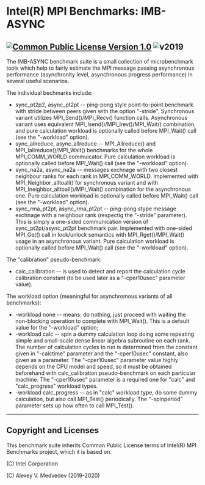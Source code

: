 # Intel(R) MPI Benchmarks: IMB-ASYNC
[![Common Public License Version 1.0](https://img.shields.io/badge/license-Common%20Public%20License%20Version%201.0-green.svg)](license/license.txt)
![v2019](https://img.shields.io/badge/v.2019-Gold-orange.svg)
--------------------------------------------------

The IMB-ASYNC benchmark suite is a small collection of microbenchmark tools which
help to fairly estimate the MPI message passing asynchronous performance (asynchronity level,
asynchronous progress performance) in several useful scenarios.

The individual bechmarks include:
- sync_pt2p2, async_pt2pt -- ping-pong style point-to-point benchmark with stride between peers 
given with the  option "-stride". Synchronous variant utilizes MPI_Send()/MPI_Recv() function calls.
Asynchronous variant uses equivalent MPI_Isend()/MPI_Irev()/MPI_Wait() combination, and pure
calculation workload is optionally called before MPI_Wait() call (see the "-workload" option).
- sync_allreduce, async_allreduce -- MPI_Allreduce() and MPI_Iallreduce()/MPI_Wait() benchmarks for the
whole MPI_COMM_WORLD commuicator. Pure calculation workload is optionally called before MPI_Wait() call
(see the "-workload" option).
- sync_na2a, async_na2a -- messages exchnage with two closest neighbour ranks for each rank in 
MPI_COMM_WORLD. Implemented with MPI_Neighbor_alltoall() for synchronous variant and with 
MPI_Ineighbor_alltoall()/MPI_Wait() combination for the asynchronous one. Pure calculation workload 
is optionally called before MPI_Wait() call (see the "-workload" option).
- sync_rma_pt2pt, async_rma_pt2pt -- ping-pong stype message exchnage with a neighbour rank 
(respectig the "-stride" parameter). This is simply a one-sided communication version of
sync_pt2pt/async_pt2pt benchmark pair. Implemented with one-sided MPI_Get() call in 
lock/unlock semantics with MPI_Rget()/MPI_Wait() usage in an asynchronous variant. 
Pure calculation workload is optionally called before MPI_Wait() call (see the
"-workload" option).

The "calibration" pseudo-benchmark:
- calc_calibration -- is used to detect and report the calculation cycle calibration constant 
(to be used later as a "-cper10usec" parameter value).

The workload option (meaningful for asynchromous variants of all benchmarks):
- -workload none -- means: do nothing, just proceed with waiting the non-blocking operation 
to complete with MPI_Wait(). This is a default value for the "-workload" option;
- -workload calc -- spin a dummy calculation loop doing some repeating simple and small-scale dense 
linear algebra subroutine on each rank. The number of calculation cycles to run is determined from 
the constant given in "-calctime" parameter and the "-cper10usec" constant, also given as a parameter. 
The "-cper10usec" parameter value highly depends on the CPU model and speed, 
so it must be obtained beforehand with calc_calibration pseudo-benchmark on each particular machine.
The "-cper10usec" parameter is a required one for "calc" and "calc_progress" workload types.
- -workload calc_progress -- as in "calc" workload type, do some dummy calculation, but also
call MPI_Test() periodically. The "-spinperiod" parameter sets up how often to call MPI_Test().



----------------------
Copyright and Licenses
----------------------

This benchmark suite inherits Common Public License terms of Intel(R) MPI Benchmarks project, 
which it is based on.


(C) Intel Corporation

(C) Alexey V. Medvedev (2019-2020)
